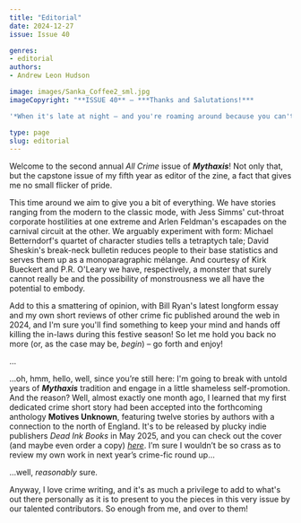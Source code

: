 ```yaml
---
title: "Editorial"
date: 2024-12-27
issue: Issue 40

genres:
- editorial
authors:
- Andrew Leon Hudson

image: images/Sanka_Coffee2_sml.jpg
imageCopyright: "**ISSUE 40** – ***Thanks and Salutations!***

'*When it's late at night – and you're roaming around because you can't get to sleep – the slightest sound may take on a scary quality. You imagine things. Things you'd never think of – if you weren't so tired and edgy. But why – WHY – you ask yourself, are you so jumpy and wide awake? Could it be the coffee you had?'* Yes, once more our all-crime cover image is from a 1948 ad for decaffeinated Sanka Coffee painted by [Fritz Siebel](https://en.wikipedia.org/wiki/Fritz_Siebel). Unfortunately, that makes us seventy-six years too late to enjoy [the Hilarious NEW Sanka Coffee Show – starring *funster* Danny Thomas](https://commons.wikimedia.org/wiki/File:Sanka_Coffee_-_Was_that_someone_at_the_window,_1948.jpg) – according to the copy…"

type: page
slug: editorial
---
```


Welcome to the second annual *All Crime* issue of ***Mythaxis***! Not only that, but the capstone issue of my fifth year as editor of the zine, a fact that gives me no small flicker of pride.

This time around we aim to give you a bit of everything. We have stories ranging from the modern to the classic mode, with Jess Simms' cut-throat corporate hostilities at one extreme and Arlen Feldman's escapades on the carnival circuit at the other. We arguably experiment with form: Michael Betterndorf's quartet of character studies tells a tetraptych tale; David Sheskin's break-neck bulletin reduces people to their base statistics and serves them up as a monoparagraphic mélange. And courtesy of Kirk Bueckert and P.R. O'Leary we have, respectively, a monster that surely cannot really be and the possibility of monstrousness we all have the potential to embody.

Add to this a smattering of opinion, with Bill Ryan's latest longform essay and my own short reviews of other crime fic published around the web in 2024, and I'm sure you'll find something to keep your mind and hands off killing the in-laws during this festive season! So let me hold you back no more (or, as the case may be, *begin*) – go forth and enjoy!

…

…oh, hmm, hello, well, since you’re still here: I'm going to break with untold years of ***Mythaxis*** tradition and engage in a little shameless self-promotion. And the reason? Well, almost exactly one month ago, I learned that my first dedicated crime short story had been accepted into the forthcoming anthology **Motives Unknown**, featuring twelve stories by authors with a connection to the north of England. It's to be released by plucky indie publishers *Dead Ink Books* in May 2025, and you can check out the cover (and maybe even order a copy) *[here](https://deadinkbooks.com/product/motives-unknown-a-northern-crime-anthology/)*. I’m sure I wouldn’t be so crass as to review my own work in next year’s crime-fic round up…

…well, *reasonably* sure.

Anyway, I love crime writing, and it's as much a privilege to add to what's out there personally as it is to present to you the pieces in this very issue by our talented contributors. So enough from me, and over to them!
